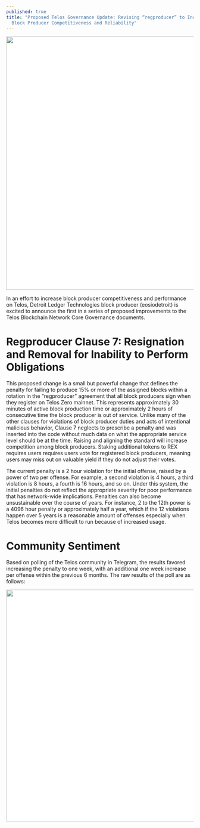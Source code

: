 ```yaml
---
published: true
title: "Proposed Telos Governance Update: Revising “regproducer” to Increase
  Block Producer Competitiveness and Reliability"
---
```

<img src="https://miro.medium.com/v2/resize:fit:1400/1*S99th3nD5ce4Q4HdcUgB_g.png" alt="" class="bh ug vm c" style="box-sizing: inherit; vertical-align: middle; background-color: rgb(255, 255, 255); width: 680px; max-width: 100%; height: auto;" width="700" height="394">

In an effort to increase block producer competitiveness and performance on Telos, Detroit Ledger Technologies block producer (eosiodetroit) is excited to announce the first in a series of proposed improvements to the Telos Blockchain Network Core Governance documents.

# **Regproducer Clause 7: Resignation and Removal for Inability to Perform Obligations**

This proposed change is a small but powerful change that defines the penalty for failing to produce 15% or more of the assigned blocks within a rotation in the “regproducer” agreement that all block producers sign when they register on Telos Zero mainnet. This represents approximately 30 minutes of active block production time or approximately 2 hours of consecutive time the block producer is out of service. Unlike many of the other clauses for violations of block producer duties and acts of intentional malicious behavior, Clause 7 neglects to prescribe a penalty and was inserted into the code without much data on what the appropriate service level should be at the time. Raising and aligning the standard will increase competition among block producers. Staking additional tokens to REX requires users requires users vote for registered block producers, meaning users may miss out on valuable yield if they do not adjust their votes.

The current penalty is a 2 hour violation for the initial offense, raised by a power of two per offense. For example, a second violation is 4 hours, a third violation is 8 hours, a fourth is 16 hours, and so on. Under this system, the initial penalties do not reflect the appropriate severity for poor performance that has network-wide implications. Penalties can also become unsustainable over the course of years. For instance, 2 to the 12th power is a 4096 hour penalty or approximately half a year, which if the 12 violations happen over 5 years is a reasonable amount of offenses especially when Telos becomes more difficult to run because of increased usage.

# **Community Sentiment**

Based on polling of the Telos community in Telegram, the results favored increasing the penalty to one week, with an additional one week increase per offense within the previous 6 months. The raw results of the poll are as follows:

<img src="https://miro.medium.com/v2/resize:fit:1244/0*Ria7RTlqmAj8TE3S" alt="" class="bh ug vm c" style="box-sizing: inherit; vertical-align: middle; background-color: rgb(255, 255, 255); width: 622px; max-width: 100%; height: auto;" width="622" height="424">